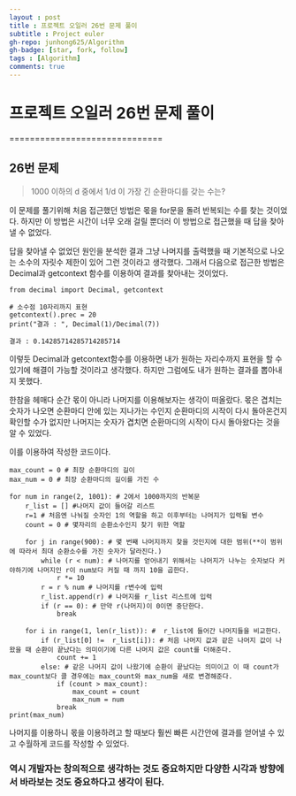 ```yaml
---
layout : post
title : 프로젝트 오일러 26번 문제 풀이
subtitle : Project euler
gh-repo: junhong625/Algorithm
gh-badge: [star, fork, follow]
tags : [Algorithm]
comments: true
---
```


# 프로젝트 오일러 26번 문제 풀이

==============================

## 26번 문제
> 1000 이하의 d 중에서 1/d 이 가장 긴 순환마디를 갖는 수는?

이 문제를 풀기위해 처음 접근했던 방법은 몫을 for문을 돌려 반복되는 수를 찾는 것이었다. 
하지만 이 방법은 시간이 너무 오래 걸릴 뿐더러 이 방법으로 접근했을 때 답을 찾아낼 수 없었다.

답을 찾아낼 수 없었던 원인을 분석한 결과 그냥 나머지를 출력했을 때 기본적으로 나오는 소수의 자릿수 제한이 있어 그런 것이라고 생각했다.
그래서 다음으로 접근한 방법은 Decimal과 getcontext 함수를 이용하여 결과를 찾아내는 것이었다.

```
from decimal import Decimal, getcontext

# 소수점 10자리까지 표현
getcontext().prec = 20
print("결과 : ", Decimal(1)/Decimal(7))

결과 : 0.14285714285714285714
```

이렇듯 Decimal과 getcontext함수를 이용하면 내가 원하는 자리수까지 표현을 할 수 있기에 해결이 가능할 것이라고 생각했다. 하지만 그럼에도 내가 원하는 결과를 뽑아내지 못했다.

한참을 헤매다 순간 몫이 아니라 나머지를 이용해보자는 생각이 떠올랐다. 
몫은 겹치는 숫자가 나오면 순환마디 안에 있는 지나가는 수인지 순환마디의 시작이 다시 돌아온건지 확인할 수가 없지만 나머지는 숫자가 겹치면 순환마디의 시작이 다시 돌아왔다는 것을 알 수 있었다.

이를 이용하여 작성한 코드이다.
```
max_count = 0 # 최장 순환마디의 길이
max_num = 0 # 최장 순환마디의 길이를 가진 수

for num in range(2, 1001): # 2에서 1000까지의 반복문
    r_list = [] #나머지 값이 들어갈 리스트
    r=1 # 처음엔 나눠질 숫자인 1의 역할을 하고 이후부터는 나머지가 입력될 변수
    count = 0 # 몇자리의 순환소수인지 찾기 위한 역할

    for j in range(900): # 몇 번째 나머지까지 찾을 것인지에 대한 범위(**이 범위에 따라서 최대 순환소수를 가진 숫자가 달라진다.)
        while (r < num): # 나머지를 얻어내기 위해서는 나머지가 나누는 숫자보다 커야하기에 나머지인 r이 num보다 커질 때 까지 10을 곱한다.
            r *= 10
        r = r % num # 나머지를 r변수에 입력
        r_list.append(r) # 나머지를 r_list 리스트에 입력
        if (r == 0): # 만약 r(나머지)이 0이면 중단한다.
            break

    for i in range(1, len(r_list)): #  r_list에 들어간 나머지들을 비교한다. 
        if (r_list[0] !=  r_list[i]): # 처음 나머지 값과 같은 나머지 값이 나왔을 때 순환이 끝났다는 의미이기에 다른 나머지 값은 count를 더해준다.
            count += 1
        else: # 같은 나머지 값이 나왔기에 순환이 끝났다는 의미이고 이 때 count가 max_count보다 클 경우에는 max_count와 max_num을 새로 변경해준다.
            if (count > max_count): 
                max_count = count
                max_num = num
            break
print(max_num)
```

나머지를 이용하니 몫을 이용하려고 할 때보다 훨씬 빠른 시간안에 결과를 얻어낼 수 있고 수월하게 코드를 작성할 수 있었다.

### 역시 개발자는 창의적으로 생각하는 것도 중요하지만 다양한 시각과 방향에서 바라보는 것도 중요하다고 생각이 된다.
